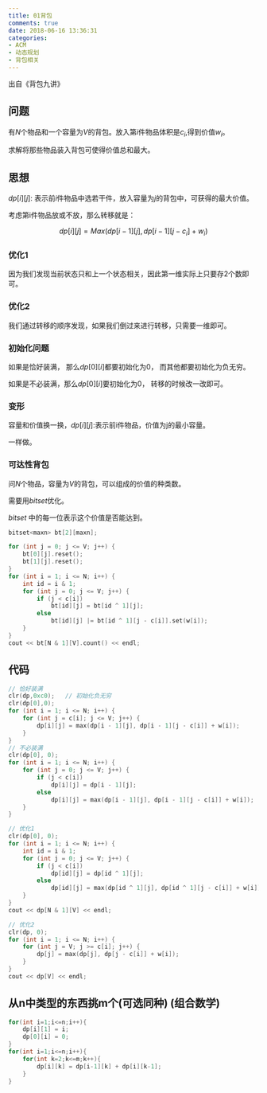 ```yaml
---
title: 01背包
comments: true
date: 2018-06-16 13:36:31
categories:
- ACM
- 动态规划
- 背包相关
---
```

出自《背包九讲》

## 问题
有$N$个物品和一个容量为$V$的背包。放入第$i$件物品体积是$c_i$,得到价值$w_i$。

求解将那些物品装入背包可使得价值总和最大。

## 思想
$dp[i][j]$: 表示前$i$件物品中选若干件，放入容量为$j$的背包中，可获得的最大价值。

考虑第i件物品放或不放，那么转移就是：

$$dp[i][j] = Max(dp[i-1][j], dp[i-1][j-c_i] + w_i)$$

### 优化1
因为我们发现当前状态只和上一个状态相关，因此第一维实际上只要存2个数即可。
### 优化2
我们通过转移的顺序发现，如果我们倒过来进行转移，只需要一维即可。

### 初始化问题
如果是恰好装满， 那么$dp[0][i]$都要初始化为0， 而其他都要初始化为负无穷。

如果是不必装满，那么$dp[0][i]$要初始化为0， 转移的时候改一改即可。

### 变形
容量和价值换一换，$dp[i][j]$:表示前i件物品，价值为j的最小容量。

一样做。
### 可达性背包
问$N$个物品，容量为$V$的背包，可以组成的价值的种类数。

需要用$bitset$优化。

$bitset$ 中的每一位表示这个价值是否能达到。

```cpp
bitset<maxn> bt[2][maxn];

for (int j = 0; j <= V; j++) {
    bt[0][j].reset();
    bt[1][j].reset();
}
for (int i = 1; i <= N; i++) {
    int id = i & 1;
    for (int j = 0; j <= V; j++) {
        if (j < c[i])
            bt[id][j] = bt[id ^ 1][j];
        else
            bt[id][j] |= bt[id ^ 1][j - c[i]].set(w[i]);
    }
}
cout << bt[N & 1][V].count() << endl;
```
## 代码
```cpp
// 恰好装满
clr(dp,0xc0);   // 初始化负无穷
clr(dp[0],0);
for (int i = 1; i <= N; i++) {
    for (int j = c[i]; j <= V; j++) {
        dp[i][j] = max(dp[i - 1][j], dp[i - 1][j - c[i]] + w[i]);
    }
}
// 不必装满
clr(dp[0], 0);
for (int i = 1; i <= N; i++) {
    for (int j = 0; j <= V; j++) {
        if (j < c[i])
            dp[i][j] = dp[i - 1][j];
        else
            dp[i][j] = max(dp[i - 1][j], dp[i - 1][j - c[i]] + w[i]);
    }
}

// 优化1
clr(dp[0], 0);
for (int i = 1; i <= N; i++) {
    int id = i & 1;
    for (int j = 0; j <= V; j++) {
        if (j < c[i])
            dp[id][j] = dp[id ^ 1][j];
        else
            dp[id][j] = max(dp[id ^ 1][j], dp[id ^ 1][j - c[i]] + w[i]);
    }
}
cout << dp[N & 1][V] << endl;

// 优化2
clr(dp, 0);
for (int i = 1; i <= N; i++) {
    for (int j = V; j >= c[i]; j++) {
        dp[j] = max(dp[j], dp[j - c[i]] + w[i]);
    }
}
cout << dp[V] << endl;
```


## 从n中类型的东西挑m个(可选同种) (组合数学)

```cpp
for(int i=1;i<=n;i++){
    dp[i][1] = i;
    dp[0][i] = 0;
}
for(int i=1;i<=n;i++){
    for(int k=2;k<=m;k++){
        dp[i][k] = dp[i-1][k] + dp[i][k-1];
    }
}
```
